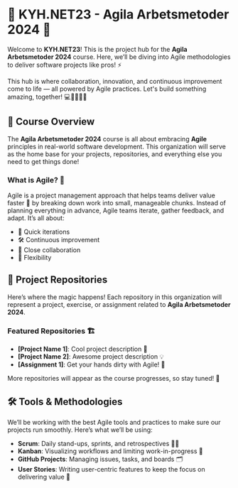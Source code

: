 # 🚀 KYH.NET23 - Agila Arbetsmetoder 2024 🌟

Welcome to **KYH.NET23**! This is the project hub for the **Agila Arbetsmetoder 2024** course. Here, we’ll be diving into Agile methodologies to deliver software projects like pros! ⚡️

This hub is where collaboration, innovation, and continuous improvement come to life — all powered by Agile practices. Let's build something amazing, together! 💻👩‍💻👨‍💻

## 🎯 Course Overview

The **Agila Arbetsmetoder 2024** course is all about embracing **Agile** principles in real-world software development. This organization will serve as the home base for your projects, repositories, and everything else you need to get things done!

### What is Agile? 🤔

Agile is a project management approach that helps teams deliver value faster 💨 by breaking down work into small, manageable chunks. Instead of planning everything in advance, Agile teams iterate, gather feedback, and adapt. It’s all about:
- 🚀 Quick iterations
- 🛠️ Continuous improvement
- 🤝 Close collaboration
- 🔄 Flexibility

## 📂 Project Repositories

Here’s where the magic happens! Each repository in this organization will represent a project, exercise, or assignment related to **Agila Arbetsmetoder 2024**.

### Featured Repositories 🏗️
- **[Project Name 1]**: Cool project description 🚀
- **[Project Name 2]**: Awesome project description 💡
- **[Assignment 1]**: Get your hands dirty with Agile! 💪

More repositories will appear as the course progresses, so stay tuned! 👀

## 🛠️ Tools & Methodologies

We’ll be working with the best Agile tools and practices to make sure our projects run smoothly. Here’s what we’ll be using:

- **Scrum**: Daily stand-ups, sprints, and retrospectives 🏃‍♂️
- **Kanban**: Visualizing workflows and limiting work-in-progress 🔄
- **GitHub Projects**: Managing issues, tasks, and boards 🗂️
- **User Stories**: Writing user-centric features to keep the focus on delivering value 📜
